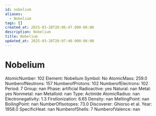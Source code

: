```yaml
---
id: nobelium
aliases:
  - Nobelium
tags: []
created_at: 2025-03-28T20:06:47.000-06:00
description: Nobelium
title: Nobelium
updated_at: 2025-03-28T20:07:40.000-06:00
---
```


# Nobelium
AtomicNumber: 102
Element: Nobelium
Symbol: No
AtomicMass: 259.0
NumberofNeutrons: 157
NumberofProtons: 102
NumberofElectrons: 102
Period: 7
Group: nan
Phase: artificial
Radioactive: yes
Natural: nan
Metal: yes
Nonmetal: nan
Metalloid: nan
Type: Actinide
AtomicRadius: nan
Electronegativity: 1.3
FirstIonization: 6.65
Density: nan
MeltingPoint: nan
BoilingPoint: nan
NumberOfIsotopes: 73.0
Discoverer: Ghiorso et al.
Year: 1958.0
SpecificHeat: nan
NumberofShells: 7
NumberofValence: nan
